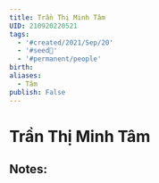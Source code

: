 ```yaml
---
title: Trần Thị Minh Tâm
UID: 210920220521
tags:
  - '#created/2021/Sep/20'
  - '#seed🥜'
  - '#permanent/people'
birth: 
aliases:
  - Tâm
publish: False
---
```

# Trần Thị Minh Tâm

## Notes:
